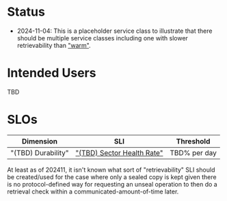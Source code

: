 
# Status
* 2024-11-04: This is a placeholder service class to illustrate that there should be multiple service classes including one with slower retrievability than ["warm"](./service-classes/warm.md).  

# Intended Users
TBD

# SLOs
Dimension | SLI | Threshold
-- | -- | --
"(TBD) Durability" | ["(TBD) Sector Health Rate"](../service-level-indicators/sector-health-rate.md) | TBD% per day

At least as of 202411, it isn't known what sort of "retrievability" SLI should be created/used for the case where only a sealed copy is kept given there is no protocol-defined way for requesting an unseal operation to then do a retrieval check within a communicated-amount-of-time later.
